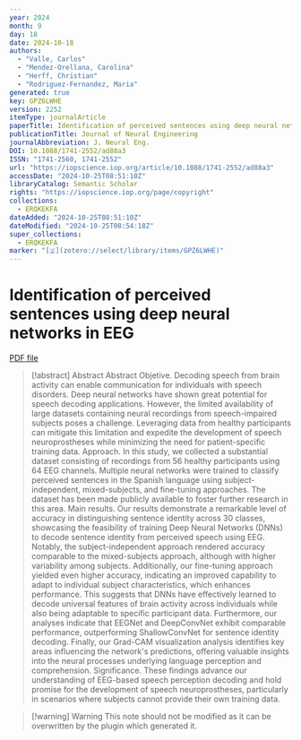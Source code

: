 ```yaml
---
year: 2024
month: 9
day: 18
date: 2024-10-18
authors:
  - "Valle, Carlos"
  - "Mendez-Orellana, Carolina"
  - "Herff, Christian"
  - "Rodriguez-Fernandez, Maria"
generated: true
key: GPZ6LWHE
version: 2252
itemType: journalArticle
paperTitle: Identification of perceived sentences using deep neural networks in EEG
publicationTitle: Journal of Neural Engineering
journalAbbreviation: J. Neural Eng.
DOI: 10.1088/1741-2552/ad88a3
ISSN: "1741-2560, 1741-2552"
url: "https://iopscience.iop.org/article/10.1088/1741-2552/ad88a3"
accessDate: "2024-10-25T08:51:10Z"
libraryCatalog: Semantic Scholar
rights: "https://iopscience.iop.org/page/copyright"
collections:
  - ERQKEKFA
dateAdded: "2024-10-25T08:51:10Z"
dateModified: "2024-10-25T08:54:18Z"
super_collections:
  - ERQKEKFA
marker: "[🇿](zotero://select/library/items/GPZ6LWHE)"
---
```


# Identification of perceived sentences using deep neural networks in EEG

[PDF file](/Papers/PDFs/Valle%20et%20al.%202024undefined%20-%20Identification%20of%20perceived%20sentences%20using%20deep%20neural%20networks%20in%20EEG.pdf)

> [!abstract] Abstract
> Abstract
>             Objetive. Decoding speech from brain activity can enable communication for individuals with speech disorders. Deep neural networks have shown great potential for speech decoding applications. However, the limited availability of large datasets containing neural recordings from speech-impaired subjects poses a challenge. Leveraging data from healthy participants can mitigate this limitation and expedite the development of speech neuroprostheses while minimizing the need for patient-specific training data. &#xD;Approach. In this study, we collected a substantial dataset consisting of recordings from 56 healthy participants using 64 EEG channels. Multiple neural networks were trained to classify perceived sentences in the Spanish language using subject-independent, mixed-subjects, and fine-tuning approaches. The dataset has been made publicly available to foster further research in this area.&#xD;Main results. Our results demonstrate a remarkable level of accuracy in distinguishing sentence identity across 30 classes, showcasing the feasibility of training Deep Neural Networks (DNNs) to decode sentence identity from perceived speech using EEG. Notably, the subject-independent approach rendered accuracy comparable to the mixed-subjects approach, although with higher variability among subjects. Additionally, our fine-tuning approach yielded even higher accuracy, indicating an improved capability to adapt to individual subject characteristics, which enhances performance. This suggests that DNNs have effectively learned to decode universal features of brain activity across individuals while also being adaptable to specific participant data. Furthermore, our analyses indicate that EEGNet and DeepConvNet exhibit comparable performance, outperforming ShallowConvNet for sentence identity decoding. Finally, our Grad-CAM visualization analysis identifies key areas influencing the network's predictions, offering valuable insights into the neural processes underlying language perception and comprehension.&#xD;Significance. These findings advance our understanding of EEG-based speech perception decoding and hold promise for the development of speech neuroprostheses, particularly in scenarios where subjects cannot provide their own training data.

>[!warning] Warning
> This note should not be modified as it can be overwritten by the plugin which generated it.

